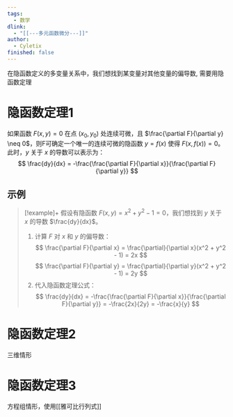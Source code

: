 ```yaml
---
tags:
  - 数学
dlink:
  - "[[---多元函数微分---]]"
author:
  - Cyletix
finished: false
---
```

在隐函数定义的多变量关系中，我们想找到某变量对其他变量的偏导数, 需要用隐函数定理
# 隐函数定理1
如果函数 $F(x, y)=0$ 在点 $(x_0, y_0)$ 处连续可微，且 $\frac{\partial F}{\partial y} \neq 0$，则F可确定一个唯一的连续可微的隐函数 $y = f(x)$ 使得 $F(x, f(x)) = 0$。此时，$y$ 关于 $x$ 的导数可以表示为：
$$
\frac{dy}{dx} = -\frac{\frac{\partial F}{\partial x}}{\frac{\partial F}{\partial y}}
$$
## 示例
>[!example]+
> 假设有隐函数 $F(x, y) = x^2 + y^2 - 1=0$，我们想找到 $y$ 关于 $x$ 的导数 $\frac{dy}{dx}$。
> 1. 计算 $F$ 对 $x$ 和 $y$ 的偏导数：
>    $$
>    \frac{\partial F}{\partial x} = \frac{\partial}{\partial x}(x^2 + y^2 - 1) = 2x
>    $$
>    $$
>    \frac{\partial F}{\partial y} = \frac{\partial}{\partial y}(x^2 + y^2 - 1) = 2y
>    $$
> 2. 代入隐函数定理公式：
>    $$
>    \frac{dy}{dx} = -\frac{\frac{\partial F}{\partial x}}{\frac{\partial F}{\partial y}} = -\frac{2x}{2y} = -\frac{x}{y}
>    $$



# 隐函数定理2
三维情形


# 隐函数定理3
方程组情形，使用[[雅可比行列式]]
